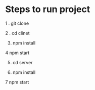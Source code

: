 # Steps to run project
1 . git clone <utl>

2 . cd clinet
  
3. npm install
  
4 npm start


5. cd server

  6. npm install 
  
7 npm start

